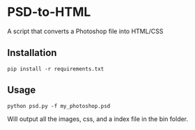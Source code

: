 # PSD-to-HTML
A script that converts a Photoshop file into HTML/CSS

## Installation

`pip install -r requirements.txt`

## Usage
`python psd.py -f my_photoshop.psd`

Will output all the images, css, and a index file in the bin folder.
